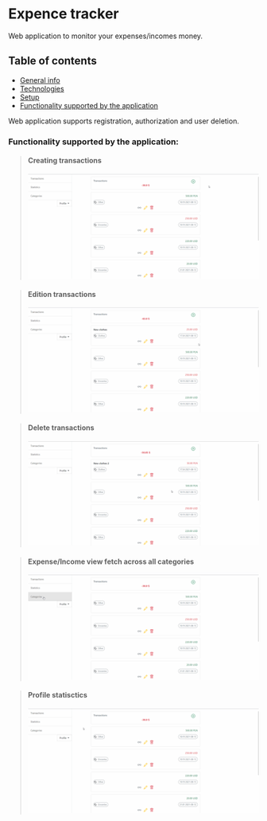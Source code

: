 # Expence tracker
Web application to monitor your expenses/incomes money.

## Table of contents
* [General info](#general-info)
* [Technologies](#technologies)
* [Setup](#setup)
* [Functionality supported by the application](#functionality)

Web application supports registration, authorization and user deletion.

### Functionality supported by the application:

> #### Creating transactions
> <img src="https://github.com/Grooook/expense-tracker/blob/master/media/add_transaction.gif"/>


> #### Edition transactions
> <img src="https://github.com/Grooook/expense-tracker/blob/master/media/edit_transaction.gif"/>


> #### Delete transactions
> <img src="https://github.com/Grooook/expense-tracker/blob/master/media/delete_transaction.gif"/>


> #### Expense/Income view fetch across all categories
> <img src="https://github.com/Grooook/expense-tracker/blob/master/media/categories.gif"/>


> #### Profile statisctics
> <img src="https://github.com/Grooook/expense-tracker/blob/master/media/profile_statistics.gif"/>
